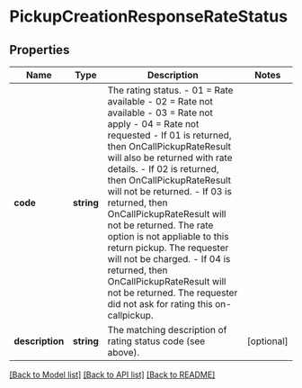 # PickupCreationResponseRateStatus

## Properties
Name | Type | Description | Notes
------------ | ------------- | ------------- | -------------
**code** | **string** | The rating status. - 01 &#x3D; Rate available - 02 &#x3D; Rate not available - 03 &#x3D; Rate not apply - 04 &#x3D; Rate not requested  - If 01 is returned, then OnCallPickupRateResult will also be returned with rate details. - If 02 is returned, then OnCallPickupRateResult will not be returned. - If 03 is returned, then OnCallPickupRateResult will not be returned. The rate option is not appliable to this return pickup. The requester will not be charged. - If 04 is returned, then OnCallPickupRateResult will not be returned. The requester did not ask for rating this on-callpickup. | 
**description** | **string** | The matching description of rating status code (see above). | [optional] 

[[Back to Model list]](../../README.md#documentation-for-models) [[Back to API list]](../../README.md#documentation-for-api-endpoints) [[Back to README]](../../README.md)

